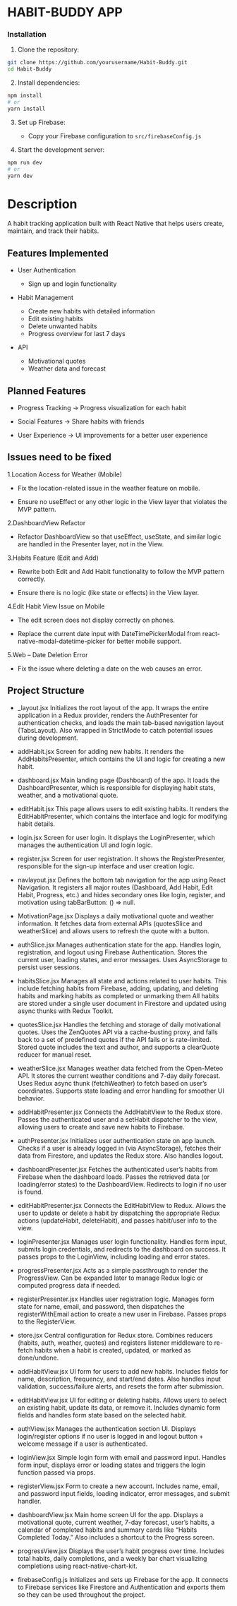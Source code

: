 # HABIT-BUDDY APP

### Installation

1. Clone the repository:
```bash
git clone https://github.com/yourusername/Habit-Buddy.git
cd Habit-Buddy
```

2. Install dependencies:
```bash
npm install
# or
yarn install
```

3. Set up Firebase:
   - Copy your Firebase configuration to `src/firebaseConfig.js`

4. Start the development server:
```bash
npm run dev
# or
yarn dev
```


# Description

A habit tracking application built with React Native that helps users create, maintain, and track their habits.

## Features Implemented

- User Authentication
  - Sign up and login functionality

- Habit Management
  - Create new habits with detailed information
  - Edit existing habits
  - Delete unwanted habits
  - Progress overview for last 7 days

- API
  - Motivational quotes
  - Weather data and forecast 

## Planned Features

- Progress Tracking
  -> Progress visualization for each habit

- Social Features
  -> Share habits with friends

- User Experience
  -> UI improvements for a better user experience

## Issues need to be fixed

1.Location Access for Weather (Mobile)

  - Fix the location-related issue in the weather feature on mobile.

  - Ensure no useEffect or any other logic in the View layer that violates the MVP pattern.

2.DashboardView Refactor

  - Refactor DashboardView so that useEffect, useState, and similar logic are handled in the Presenter layer, not in the View.

3.Habits Feature (Edit and Add)

  - Rewrite both Edit and Add Habit functionality to follow the MVP pattern correctly.

  - Ensure there is no logic (like state or effects) in the View layer.

4.Edit Habit View Issue on Mobile

  - The edit screen does not display correctly on phones.

  - Replace the current date input with DateTimePickerModal from react-native-modal-datetime-picker for better mobile support.

5.Web – Date Deletion Error

  - Fix the issue where deleting a date on the web causes an error.

## Project Structure

- _layout.jsx
Initializes the root layout of the app. It wraps the entire application in a Redux provider, renders the AuthPresenter for authentication checks, and loads the main tab-based navigation layout (TabsLayout). Also wrapped in StrictMode to catch potential issues during development.

- addHabit.jsx
Screen for adding new habits. It renders the AddHabitsPresenter, which contains the UI and logic for creating a new habit.

- dashboard.jsx
Main landing page (Dashboard) of the app. It loads the DashboardPresenter, which is responsible for displaying habit stats, weather, and a motivational quote.

- editHabit.jsx
This page allows users to edit existing habits. It renders the EditHabitPresenter, which contains the interface and logic for modifying habit details.

- login.jsx
Screen for user login. It displays the LoginPresenter, which manages the authentication UI and login logic.

- register.jsx
Screen for user registration. It shows the RegisterPresenter, responsible for the sign-up interface and user creation logic.

- navlayout.jsx
Defines the bottom tab navigation for the app using React Navigation. It registers all major routes (Dashboard, Add Habit, Edit Habit, Progress, etc.) and hides secondary ones like login, register, and motivation using tabBarButton: () => null.

- MotivationPage.jsx
Displays a daily motivational quote and weather information. It fetches data from external APIs (quotesSlice and weatherSlice) and allows users to refresh the quote with a button.

- authSlice.jsx
Manages authentication state for the app.
Handles login, registration, and logout using Firebase Authentication. Stores the current user, loading states, and error messages. Uses AsyncStorage to persist user sessions.

- habitsSlice.jsx
Manages all state and actions related to user habits. This include fetching habits from Firebase, adding, updating, and deleting habits and marking habits as completed or unmarking them All habits are stored under a single user document in Firestore and updated using async thunks with Redux Toolkit.

- quotesSlice.jsx
Handles the fetching and storage of daily motivational quotes.
Uses the ZenQuotes API via a cache-busting proxy, and falls back to a set of predefined quotes if the API fails or is rate-limited.
Stored quote includes the text and author, and supports a clearQuote reducer for manual reset.

- weatherSlice.jsx
Manages weather data fetched from the Open-Meteo API. It stores the current weather conditions and 7-day daily forecast. Uses Redux async thunk (fetchWeather) to fetch based on user’s coordinates. Supports state loading and error handling for smoother UI behavior.

- addHabitPresenter.jsx
Connects the AddHabitView to the Redux store.
Passes the authenticated user and a setHabit dispatcher to the view, allowing users to create and save new habits to Firebase.

- authPresenter.jsx
Initializes user authentication state on app launch.
Checks if a user is already logged in (via AsyncStorage), fetches their data from Firestore, and updates the Redux store. Also handles logout.

- dashboardPresenter.jsx
Fetches the authenticated user’s habits from Firebase when the dashboard loads.
Passes the retrieved data (or loading/error states) to the DashboardView. Redirects to login if no user is found.

- editHabitPresenter.jsx
Connects the EditHabitView to Redux.
Allows the user to update or delete a habit by dispatching the appropriate Redux actions (updateHabit, deleteHabit), and passes habit/user info to the view.

- loginPresenter.jsx
Manages user login functionality.
Handles form input, submits login credentials, and redirects to the dashboard on success. It passes props to the LoginView, including loading and error states.

- progressPresenter.jsx
Acts as a simple passthrough to render the ProgressView.
Can be expanded later to manage Redux logic or computed progress data if needed.

- registerPresenter.jsx
Handles user registration logic.
Manages form state for name, email, and password, then dispatches the registerWithEmail action to create a new user in Firebase. Passes props to the RegisterView.

- store.jsx
Central configuration for Redux store.
Combines reducers (habits, auth, weather, quotes) and registers listener middleware to re-fetch habits when a habit is created, updated, or marked as done/undone.

- addHabitView.jsx
UI form for users to add new habits.
Includes fields for name, description, frequency, and start/end dates. Also handles input validation, success/failure alerts, and resets the form after submission.

- editHabitView.jsx
UI for editing or deleting habits.
Allows users to select an existing habit, update its data, or remove it. Includes dynamic form fields and handles form state based on the selected habit.

- authView.jsx
Manages the authentication section UI.
Displays login/register options if no user is logged in and logout button + welcome message if a user is authenticated.

- loginView.jsx
Simple login form with email and password input.
Handles form input, displays error or loading states and triggers the login function passed via props.

- registerView.jsx
Form to create a new account.
Includes name, email, and password input fields, loading indicator, error messages, and submit handler.

- dashboardView.jsx
Main home screen UI for the app.
Displays a motivational quote, current weather, 7-day forecast, user’s habits, a calendar of completed habits and summary cards like “Habits Completed Today.” Also includes a shortcut to the Progress screen.

- progressView.jsx
Displays the user’s habit progress over time.
Includes total habits, daily completions, and a weekly bar chart visualizing completions using react-native-chart-kit.

- firebaseConfig.js
Initializes and sets up Firebase for the app.
It connects to Firebase services like Firestore and Authentication and exports them so they can be used throughout the project.